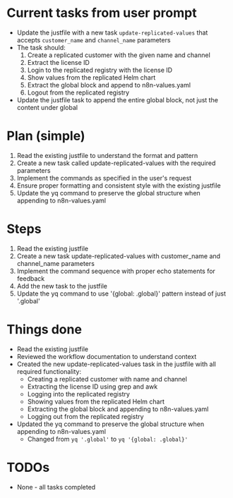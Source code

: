 # Current tasks from user prompt
- Update the justfile with a new task `update-replicated-values` that accepts `customer_name` and `channel_name` parameters
- The task should:
  1. Create a replicated customer with the given name and channel
  2. Extract the license ID
  3. Login to the replicated registry with the license ID
  4. Show values from the replicated Helm chart
  5. Extract the global block and append to n8n-values.yaml
  6. Logout from the replicated registry
- Update the justfile task to append the entire global block, not just the content under global

# Plan (simple)
1. Read the existing justfile to understand the format and pattern
2. Create a new task called update-replicated-values with the required parameters
3. Implement the commands as specified in the user's request
4. Ensure proper formatting and consistent style with the existing justfile
5. Update the yq command to preserve the global structure when appending to n8n-values.yaml

# Steps
1. Read the existing justfile
2. Create a new task update-replicated-values with customer_name and channel_name parameters
3. Implement the command sequence with proper echo statements for feedback
4. Add the new task to the justfile
5. Update the yq command to use '{global: .global}' pattern instead of just '.global'

# Things done
- Read the existing justfile
- Reviewed the workflow documentation to understand context
- Created the new update-replicated-values task in the justfile with all required functionality:
  - Creating a replicated customer with name and channel
  - Extracting the license ID using grep and awk
  - Logging into the replicated registry
  - Showing values from the replicated Helm chart
  - Extracting the global block and appending to n8n-values.yaml
  - Logging out from the replicated registry
- Updated the yq command to preserve the global structure when appending to n8n-values.yaml
  - Changed from `yq '.global'` to `yq '{global: .global}'`

# TODOs
- None - all tasks completed 